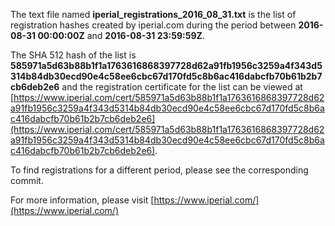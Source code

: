 The text file named **iperial_registrations_2016_08_31.txt** is the list of registration hashes created by iperial.com during the period between **2016-08-31 00:00:00Z** and **2016-08-31 23:59:59Z**.

The SHA 512 hash of the list is **585971a5d63b88b1f1a1763616868397728d62a91fb1956c3259a4f343d5314b84db30ecd90e4c58ee6cbc67d170fd5c8b6ac416dabcfb70b61b2b7cb6deb2e6** and the registration certificate for the list can be viewed at [https://www.iperial.com/cert/585971a5d63b88b1f1a1763616868397728d62a91fb1956c3259a4f343d5314b84db30ecd90e4c58ee6cbc67d170fd5c8b6ac416dabcfb70b61b2b7cb6deb2e6](https://www.iperial.com/cert/585971a5d63b88b1f1a1763616868397728d62a91fb1956c3259a4f343d5314b84db30ecd90e4c58ee6cbc67d170fd5c8b6ac416dabcfb70b61b2b7cb6deb2e6).

To find registrations for a different period, please see the corresponding commit.

For more information, please visit [https://www.iperial.com/](https://www.iperial.com/)
